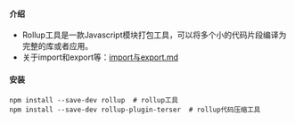 #### 介绍

- Rollup工具是一款Javascript模块打包工具，可以将多个小的代码片段编译为完整的库或者应用。
- 关于import和export等：[import与export.md](import%E4%B8%8Eexport.md)

#### 安装
```shell
npm install --save-dev rollup  # rollup工具
npm install --save-dev rollup-plugin-terser  # rollup代码压缩工具
```